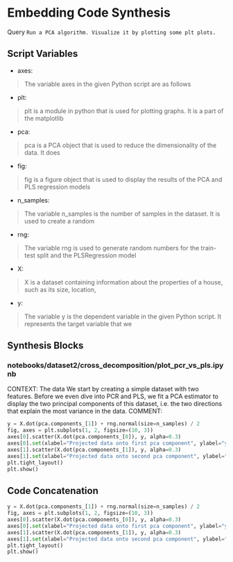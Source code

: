 # Embedding Code Synthesis
Query `Run a PCA algorithm. Visualize it by plotting some plt plots.`
## Script Variables
- axes:<br>
>The variable axes in the given Python script are as follows
- plt:<br>
>plt is a module in python that is used for plotting graphs. It is a part of the matplotlib
- pca:<br>
>pca is a PCA object that is used to reduce the dimensionality of the data. It does
- fig:<br>
>fig is a figure object that is used to display the results of the PCA and PLS regression models
- n_samples:<br>
>The variable n_samples is the number of samples in the dataset. It is used to create a random
- rng:<br>
>The variable rng is used to generate random numbers for the train-test split and the PLSRegression model
- X:<br>
>X is a dataset containing information about the properties of a house, such as its size, location,
- y:<br>
>The variable y is the dependent variable in the given Python script. It represents the target variable that we
## Synthesis Blocks
### notebooks/dataset2/cross_decomposition/plot_pcr_vs_pls.ipynb
CONTEXT:  The data  We start by creating a simple dataset with two features. Before we even dive into PCR and PLS, we fit a PCA estimator to display
the two principal components of this dataset, i.e. the two directions that explain the most variance in the data.   COMMENT:
```python
y = X.dot(pca.components_[1]) + rng.normal(size=n_samples) / 2
fig, axes = plt.subplots(1, 2, figsize=(10, 3))
axes[0].scatter(X.dot(pca.components_[0]), y, alpha=0.3)
axes[0].set(xlabel="Projected data onto first pca component", ylabel="y")
axes[1].scatter(X.dot(pca.components_[1]), y, alpha=0.3)
axes[1].set(xlabel="Projected data onto second pca component", ylabel="y")
plt.tight_layout()
plt.show()
```

## Code Concatenation
```python
y = X.dot(pca.components_[1]) + rng.normal(size=n_samples) / 2
fig, axes = plt.subplots(1, 2, figsize=(10, 3))
axes[0].scatter(X.dot(pca.components_[0]), y, alpha=0.3)
axes[0].set(xlabel="Projected data onto first pca component", ylabel="y")
axes[1].scatter(X.dot(pca.components_[1]), y, alpha=0.3)
axes[1].set(xlabel="Projected data onto second pca component", ylabel="y")
plt.tight_layout()
plt.show()
```

